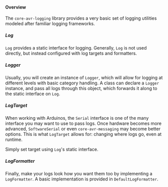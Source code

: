 #### Overview

The `core-avr-logging` library provides a very basic set of logging utilities modeled after familiar logging frameworks.

##### Log

`Log` provides a static interface for logging. Generally, `Log` is not used directly, but instead configured with log targets and formatters.

##### Logger

Usually, you will create an instance of `Logger`, which will allow for logging at different levels with basic category handling. A class can declare a `Logger` instance, and pass all logs through this object, which forwards it along to the static interface on `Log`.

##### LogTarget

When working with Arduinos, the `Serial` interface is one of the many interface you may want to use to pass logs. Once hardware becomes more advanced, `SoftwareSerial` or even `core-avr-messaging` may become better options. This is what `LogTarget` allows for: changing where logs go, even at runtime.

Simply set target using `Log`'s static interface.

##### LogFormatter

Finally, make your logs look how you want them too by implementing a `LogFormatter`. A basic implementation is provided in `DefaultLogFormatter`.